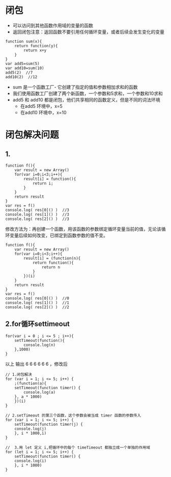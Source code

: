 # 闭包
- 可以访问到其他函数作用域的变量的函数
- 返回闭包注意：返回函数不要引用任何循环变量，或者后续会发生变化的变量

```
function sum(x){
    return function(y){
        return x+y
    }
}
var add5=sum(5)
var add10=sum(10)
add5(2)  //7
add10(2)  //12
```
- sum 是一个函数工厂- 它创建了指定的值和参数相加求和的函数
- 我们使用函数工厂创建了两个新函数，一个参数和5求和，一个参数和10求和
- add5 和 add10 都是闭包，他们共享相同的函数定义，但是不同的词法环境
    - 在add5 环境中，x=5  
    - 在add10 环境中，x=10  
        
        

# 闭包解决问题 
## 1.
```
function f(){
    var result = new Array()
    for(var i=0;i<3;i++){
        result[i] = function(){
            return i;       
        }
    }
    return result
}
var res = f()
console.log( res[0]() )  //3
console.log( res[1]() )  //3
console.log( res[2]() )  //3
```
修改方法为：再创建一个函数，用该函数的参数绑定循环变量当前的值，无论该循环变量后续如何改变，已绑定到函数参数的值不变。
```
function f(){
    var result = new Array()
    for(var i=0;i<3;i++){
        result[i] = (function(n){
            return function(){
                return n
            }     
        })(i)
    }
    return result
}
var res = f()
console.log( res[0]() )  //0
console.log( res[1]() )  //1
console.log( res[2]() )  //2
```
## 2.for循环settimeout  
```
for(var i = 0 ; i <= 5 ; i++){
    setTimeout(function(){
        console.log(n)
    },1000)
}
```
以上 输出 6 6 6 6 6 6 ，修改后

```
// 1.闭包解决
for (var i = 1; i <= 5; i++) {
    ;(function(a){
    setTimeout(function timer() {
        console.log(a)
    }, a * 1000)
    })(i)
}

// 2.setTimeout 的第三个函数，这个参数会被当成 timer 函数的参数传入
for (var i = 1; i <= 5; i++) {
    setTimeout(function timer(j) {
    console.log(j)
    }, i * 1000,i)
}

//  3.用 let 定义 i,把循环中的每个 timeTimeout 都独立成一个单独的作用域
for (let i = 1; i <= 5; i++) {
    setTimeout(function timer() {
    console.log(i)
    }, i * 1000)
}
```
